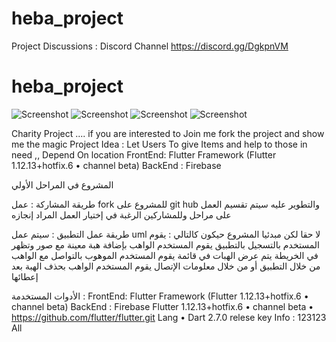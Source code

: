 # heba_project
Project Discussions : Discord Channel https://discord.gg/DgkpnVM

# heba_project

![Screenshot](607x1080-1_-5f1d2b8b330cd.jpg)
![Screenshot](607x1080-1_-5f1d2b8cc4310.jpg)
![Screenshot](607x1080-1_-5f1d2b89e09c1.jpg)
![Screenshot](607x1080-1_-5f1d2b8a9e1ee.jpg)

Charity Project  .... if you are interested to Join me  fork the project and show me the magic 
Project Idea : Let Users To  give Items and  help to those in need ,, Depend On location 
FrontEnd: Flutter Framework (Flutter 1.12.13+hotfix.6 • channel beta)
BackEnd : Firebase


 المشروع في المراحل الأولي 


طريقة المشاركة : 
عمل fork للمشروع على git hub والتطوير عليه 
سيتم تقسيم العمل على مراحل وللمشاركين الرغبة في إختيار العمل المراد إنجازه 
 
طريقة عمل التطبيق : 
سيتم عمل uml لا حقا 
لكن مبدئيا المشروع حيكون كالتالي : 
يقوم المستخدم بالتسجيل بالتطبيق 
يقوم المستخدم الواهب بإضافة هبة معينة  مع صور وتظهر في الخريطة 
يتم عرض الهبات في قائمة 
يقوم المستخدم الموهوب بالتواصل مع الواهب من خلال التطبيق أو من خلال معلومات الإتصال 
يقوم المستخدم الواهب بحذف الهبة بعد إعطائها 

الأدوات المستخدمة : 
FrontEnd: Flutter Framework (Flutter 1.12.13+hotfix.6 • channel beta)
BackEnd : Firebase
Flutter 1.12.13+hotfix.6 • channel beta • https://github.com/flutter/flutter.git
Lang • Dart 2.7.0
relese key Info : 123123 All

